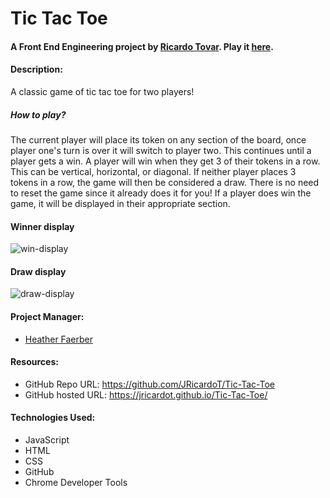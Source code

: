 # Tic Tac Toe

#### A Front End Engineering project by [Ricardo Tovar](https://github.com/JRicardoT). Play it [here](https://jricardot.github.io/Tic-Tac-Toe/).

#### Description:
  A classic game of tic tac toe for two players!

##### How to play?
 The current player will place its token on any section of the board, once player one's turn is over it will switch to player two. This continues until a player gets a win. A player will win when they get 3 of their tokens in a row. This can be vertical, horizontal, or diagonal. If neither player places 3 tokens in a row, the game will then be considered a draw. There is no need to reset the game since it already does it for you! If a player does win the game, it will be displayed in their appropriate section.

#### Winner display
![win-display](https://user-images.githubusercontent.com/86930028/135168233-70250a76-8634-4e7d-ae94-5bda72826ada.gif)

#### Draw display
![draw-display](https://user-images.githubusercontent.com/86930028/135168465-d550e75c-db76-4bc9-ba04-9040cbb20fe5.gif)


#### Project Manager:
 - [Heather Faerber](https://github.com/hfaerber)

#### Resources:
- GitHub Repo URL: https://github.com/JRicardoT/Tic-Tac-Toe
- GitHub hosted URL: https://jricardot.github.io/Tic-Tac-Toe/

#### Technologies Used:
- JavaScript
- HTML
- CSS
- GitHub
- Chrome Developer Tools
